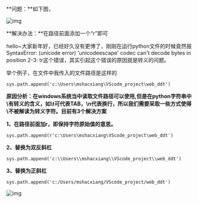 **问题：**如下图，

![img](https://img-blog.csdn.net/20180420102341570?watermark/2/text/aHR0cHM6Ly9ibG9nLmNzZG4ubmV0L211ZG9vbw==/font/5a6L5L2T/fontsize/400/fill/I0JBQkFCMA==/dissolve/70)

**解决办法：**在路径前面添加一个“r”即可

 hello~大家新年好，已经好久没有更博了，刚刚在运行python文件的时候竟然报SyntaxError: (unicode error) 'unicodeescape' codec can't decode bytes in position 2-3: tr这个错误，其实引起这个错误的原因就是转义的问题。

  举个例子，在文件中我传入的文件路径是这样的

```
sys.path.append('c:\Users\mshacxiang\VScode_project\web_ddt')
```

  **原因分析：**在windows系统当中读取文件路径可以使用\,但是在python字符串中\有转义的含义，如\t可代表TAB，\n代表换行，所以我们需要采取一些方式使得\不被解读为转义字符。目前有3个**解决方案**

**1、在路径前面加r，即保持字符原始值的意思。**

```
sys.path.append(r'c:\Users\mshacxiang\VScode_project\web_ddt')
```

**2、替换为双反斜杠**

```
sys.path.append('c:\\Users\\mshacxiang\\VScode_project\\web_ddt')
```

**3、替换为正斜杠**

```
sys.path.append('c:/Users/mshacxiang/VScode_project/web_ddt')
```

![img](https://img-blog.csdn.net/20180420102456846?watermark/2/text/aHR0cHM6Ly9ibG9nLmNzZG4ubmV0L211ZG9vbw==/font/5a6L5L2T/fontsize/400/fill/I0JBQkFCMA==/dissolve/70)